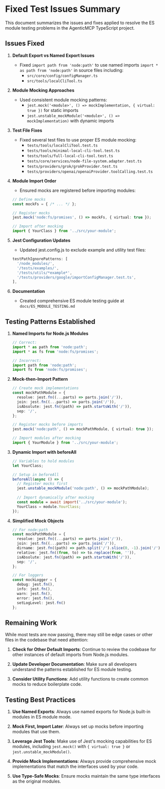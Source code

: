 # Fixed Test Issues Summary

This document summarizes the issues and fixes applied to resolve the ES module testing problems in the AgenticMCP TypeScript project.

## Issues Fixed

1. **Default Export vs Named Export Issues**
   - Fixed `import path from 'node:path'` to use named imports `import * as path from 'node:path'` in source files including:
     - `src/core/config/configManager.ts`
     - `src/tools/localCliTool.ts`

2. **Module Mocking Approaches**
   - Used consistent module mocking patterns:
     - `jest.mock('<module>', () => mockImplementation, { virtual: true })` for static imports
     - `jest.unstable_mockModule('<module>', () => mockImplementation)` with dynamic imports

3. **Test File Fixes**
   - Fixed several test files to use proper ES module mocking:
     - `tests/tools/localCliTool.test.ts`
     - `tests/tools/minimal-local-cli-tool.test.ts`
     - `tests/tools/full-local-cli-tool.test.ts`
     - `tests/core/services/node-file-system.adapter.test.ts`
     - `tests/providers/grok/grokProvider.test.ts`
     - `tests/providers/openai/openaiProvider.toolCalling.test.ts`

4. **Module Import Order**
   - Ensured mocks are registered before importing modules:
   ```typescript
   // Define mocks
   const mockFs = { /* ... */ };
   
   // Register mocks
   jest.mock('node:fs/promises', () => mockFs, { virtual: true });
   
   // Import after mocking
   import { YourClass } from '../src/your-module';
   ```

5. **Jest Configuration Updates**
   - Updated jest.config.js to exclude example and utility test files:
   ```javascript
   testPathIgnorePatterns: [
     '/node_modules/',
     '/tests/examples/',
     '/tests/utils/*example*',
     '/tests/providers/google/importConfigManager.test.ts',
   ],
   ```

6. **Documentation**
   - Created comprehensive ES module testing guide at `docs/ES_MODULE_TESTING.md`

## Testing Patterns Established

1. **Named Imports for Node.js Modules**
   ```typescript
   // Correct:
   import * as path from 'node:path';
   import * as fs from 'node:fs/promises';
   
   // Incorrect:
   import path from 'node:path';
   import fs from 'node:fs/promises';
   ```

2. **Mock-then-Import Pattern**
   ```typescript
   // Create mock implementations
   const mockPathModule = {
     resolve: jest.fn((...parts) => parts.join('/')),
     join: jest.fn((...parts) => parts.join('/')),
     isAbsolute: jest.fn((path) => path.startsWith('/')),
     sep: '/',
   };
   
   // Register mocks before imports
   jest.mock('node:path', () => mockPathModule, { virtual: true });
   
   // Import modules after mocking
   import { YourModule } from '../src/your-module';
   ```

3. **Dynamic Import with beforeAll**
   ```typescript
   // Variables to hold modules
   let YourClass;
   
   // Setup in beforeAll
   beforeAll(async () => {
     // Register mocks first
     jest.unstable_mockModule('node:path', () => mockPathModule);
     
     // Import dynamically after mocking
     const module = await import('../src/your-module');
     YourClass = module.YourClass;
   });
   ```

4. **Simplified Mock Objects**
   ```typescript
   // For node:path
   const mockPathModule = {
     resolve: jest.fn((...parts) => parts.join('/')),
     join: jest.fn((...parts) => parts.join('/')),
     dirname: jest.fn((path) => path.split('/').slice(0, -1).join('/')),
     relative: jest.fn((from, to) => to.replace(from, '')),
     isAbsolute: jest.fn((path) => path.startsWith('/')),
     sep: '/',
   };
   
   // For loggers
   const mockLogger = {
     debug: jest.fn(),
     info: jest.fn(),
     warn: jest.fn(),
     error: jest.fn(),
     setLogLevel: jest.fn()
   };
   ```

## Remaining Work

While most tests are now passing, there may still be edge cases or other files in the codebase that need attention:

1. **Check for Other Default Imports**: Continue to review the codebase for other instances of default imports from Node.js modules.

2. **Update Developer Documentation**: Make sure all developers understand the patterns established for ES module testing.

3. **Consider Utility Functions**: Add utility functions to create common mocks to reduce boilerplate code.

## Testing Best Practices

1. **Use Named Exports**: Always use named exports for Node.js built-in modules in ES module mode.

2. **Mock First, Import Later**: Always set up mocks before importing modules that use them.

3. **Leverage Jest Tools**: Make use of Jest's mocking capabilities for ES modules, including `jest.mock()` with `{ virtual: true }` or `jest.unstable_mockModule()`.

4. **Provide Mock Implementations**: Always provide comprehensive mock implementations that match the interfaces used by your code.

5. **Use Type-Safe Mocks**: Ensure mocks maintain the same type interfaces as the original modules.